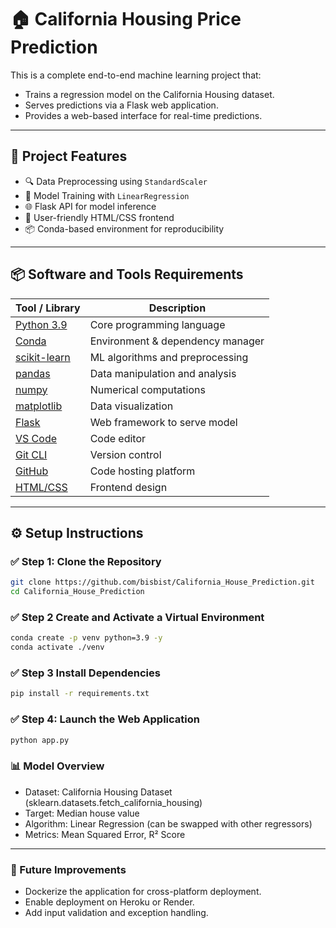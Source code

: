 # 🏠 California Housing Price Prediction

This is a complete end-to-end machine learning project that:

- Trains a regression model on the California Housing dataset.
- Serves predictions via a Flask web application.
- Provides a web-based interface for real-time predictions.

---

## 🔧 Project Features

- 🔍 Data Preprocessing using `StandardScaler`
- 🤖 Model Training with `LinearRegression`
- 🌐 Flask API for model inference
- 🎨 User-friendly HTML/CSS frontend
- 📦 Conda-based environment for reproducibility

---

## 📦 Software and Tools Requirements

| Tool / Library       | Description                                         |
|----------------------|-----------------------------------------------------|
| [Python 3.9](https://www.python.org/downloads/release/python-390/) | Core programming language |
| [Conda](https://docs.conda.io/projects/conda/en/latest/index.html) | Environment & dependency manager |
| [scikit-learn](https://scikit-learn.org/stable/) | ML algorithms and preprocessing |
| [pandas](https://pandas.pydata.org/) | Data manipulation and analysis |
| [numpy](https://numpy.org/) | Numerical computations |
| [matplotlib](https://matplotlib.org/) | Data visualization |
| [Flask](https://flask.palletsprojects.com/) | Web framework to serve model |
| [VS Code](https://code.visualstudio.com/) | Code editor |
| [Git CLI](https://git-scm.com/) | Version control |
| [GitHub](https://github.com/) | Code hosting platform |
| [HTML/CSS](https://developer.mozilla.org/en-US/docs/Web/HTML) | Frontend design |

---

## ⚙️ Setup Instructions

### ✅ Step 1: Clone the Repository

```bash
git clone https://github.com/bisbist/California_House_Prediction.git
cd California_House_Prediction
```

### ✅ Step 2 Create and Activate a Virtual Environment

```bash
conda create -p venv python=3.9 -y
conda activate ./venv
```

### ✅ Step 3 Install Dependencies

```bash
pip install -r requirements.txt
```

### ✅ Step 4: Launch the Web Application
```bash
python app.py
```

### 📊 Model Overview

- Dataset: California Housing Dataset (sklearn.datasets.fetch_california_housing)
- Target: Median house value
- Algorithm: Linear Regression (can be swapped with other regressors)
- Metrics: Mean Squared Error, R² Score

--- 

### 🚀 Future Improvements

- Dockerize the application for cross-platform deployment.
- Enable deployment on Heroku or Render.
- Add input validation and exception handling.
